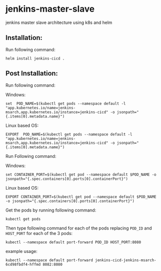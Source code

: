 # jenkins-master-slave
jenkins master slave architecture using k8s and helm


## Installation:
Run following command:


```
helm install jenkins-cicd .  
```

## Post Installation:
Run following command:

Windows:
```
set  POD_NAME=$(kubectl get pods --namespace default -l "app.kubernetes.io/name=jenkins-msarch,app.kubernetes.io/instance=jenkins-cicd" -o jsonpath="{.items[0].metadata.name}")
```
Linux based OS:
```
EXPORT  POD_NAME=$(kubectl get pods --namespace default -l "app.kubernetes.io/name=jenkins-msarch,app.kubernetes.io/instance=jenkins-cicd" -o jsonpath="{.items[0].metadata.name}")
```
Run Following command:

Windows:
```
set CONTAINER_PORT=$(kubectl get pod --namespace default $POD_NAME -o jsonpath="{.spec.containers[0].ports[0].containerPort}")
```
Linux based OS:
```
EXPORT CONTAINER_PORT=$(kubectl get pod --namespace default $POD_NAME -o jsonpath="{.spec.containers[0].ports[0].containerPort}")
```

Get the pods by running following command:

```
kubectl get pods
```
Then type following command for each of the pods replacing `POD_ID` and `HOST_PORT` for each of the 3 pods:

```
kubectl --namespace default port-forward POD_ID HOST_PORT:8080
```

example usage:

```
kubectl --namespace default port-forward jenkins-cicd-jenkins-msarch-6cd98fbdf4-hffmd 8082:8080
```

